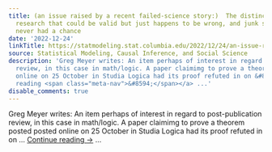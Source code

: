 ```yaml
---
title: (an issue raised by a recent failed-science story:)  The distinction between
  research that could be valid but just happens to be wrong, and junk science that
  never had a chance
date: '2022-12-24'
linkTitle: https://statmodeling.stat.columbia.edu/2022/12/24/an-issue-raised-by-a-recent-fake-science-scandal-the-distinction-between-research-that-could-be-valid-but-just-happens-to-be-wrong-and-junk-science-that-never-had-a-chance/
source: Statistical Modeling, Causal Inference, and Social Science
description: 'Greg Meyer writes: An item perhaps of interest in regard to post-publication
  review, in this case in math/logic. A paper claimimg to prove a theorem posted posted
  online on 25 October in Studia Logica had its proof refuted in on &#8230; <a href="https://statmodeling.stat.columbia.edu/2022/12/24/an-issue-raised-by-a-recent-fake-science-scandal-the-distinction-between-research-that-could-be-valid-but-just-happens-to-be-wrong-and-junk-science-that-never-had-a-chance/">Continue
  reading <span class="meta-nav">&#8594;</span></a> ...'
disable_comments: true
---
```

Greg Meyer writes: An item perhaps of interest in regard to post-publication review, in this case in math/logic. A paper claimimg to prove a theorem posted posted online on 25 October in Studia Logica had its proof refuted in on &#8230; <a href="https://statmodeling.stat.columbia.edu/2022/12/24/an-issue-raised-by-a-recent-fake-science-scandal-the-distinction-between-research-that-could-be-valid-but-just-happens-to-be-wrong-and-junk-science-that-never-had-a-chance/">Continue reading <span class="meta-nav">&#8594;</span></a> ...